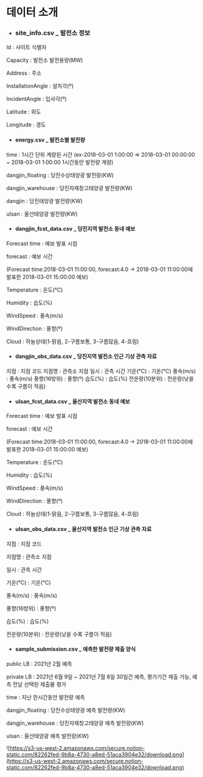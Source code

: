 # 데이터 소개

- ### site_info.csv _ 발전소 정보

Id : 사이트 식별자

Capacity : 발전소 발전용량(MW)

Address : 주소

InstallationAngle : 설치각(º)

IncidentAngle : 입사각(º)

Latitude : 위도

Longitude : 경도

- #### energy.csv _ 발전소별 발전량

time : 1시간 단위 계량된 시간 (ex-2018-03-01 1:00:00 => 2018-03-01 00:00:00 ~ 2018-03-01 1:00:00 1시간동안 발전량 계량)

dangjin_floating : 당진수상태양광 발전량(KW)

dangjin_warehouse : 당진자재창고태양광 발전량(KW)

dangjin : 당진태양광 발전량(KW)

ulsan : 울산태양광 발전량(KW)

- #### dangjin_fcst_data.csv _ 당진지역 발전소 동네 예보

Forecast time : 예보 발표 시점

forecast : 예보 시간 

(Forecast time:2018-03-01 11:00:00, forecast:4.0 → 2018-03-01 11:00:00에 발표한 2018-03-01 15:00:00 예보)

Temperature : 온도(℃)

Humidity : 습도(%)

WindSpeed : 풍속(m/s)

WindDirection : 풍향(º)

Cloud : 하늘상태(1-맑음, 2-구름보통, 3-구름많음, 4-흐림)

- #### dangjin_obs_data.csv _ 당진지역 발전소 인근 기상 관측 자료

지점 : 지점 코드
지점명 : 관측소 지점
일시 : 관측 시간
기온(°C) : 기온(°C)
풍속(m/s) : 풍속(m/s)
풍향(16방위) : 풍향(º)
습도(%) : 습도(%)
전운량(10분위) : 전운량(낮을 수록 구름이 적음)

- #### ulsan_fcst_data.csv _ 울산지역 발전소 동네 예보

Forecast time : 예보 발표 시점

forecast : 예보 시간 

(Forecast time:2018-03-01 11:00:00, forecast:4.0 → 2018-03-01 11:00:00에 발표한 2018-03-01 15:00:00 예보)

Temperature : 온도(℃)

Humidity : 습도(%)

WindSpeed : 풍속(m/s)

WindDirection : 풍향(º)

Cloud : 하늘상태(1-맑음, 2-구름보통, 3-구름많음, 4-흐림)

- #### ulsan_obs_data.csv _ 울산지역 발전소 인근 기상 관측 자료

지점 : 지점 코드

지점명 : 관측소 지점

일시 : 관측 시간

기온(°C) : 기온(°C)

풍속(m/s) : 풍속(m/s)

풍향(16방위) : 풍향(º)

습도(%) : 습도(%)

전운량(10분위) : 전운량(낮을 수록 구름이 적음)

- #### sample_submission.csv _ 예측한 발전량 제출 양식

public LB : 2021년 2월 예측

private LB : 2021년 6월 9일 ~ 2021년 7월 8일 30일간 예측, 평가기간 제출 가능, 예측 전날 선택된 제출물 평가

time : 지난 한시간동안 발전량 예측

dangjin_floating : 당진수상태양광 예측 발전량(KW)

dangjin_warehouse : 당진자재창고태양광 예측 발전량(KW)

ulsan : 울산태양광 예측 발전량(KW)

![https://s3-us-west-2.amazonaws.com/secure.notion-static.com/82262fed-9b8a-4730-a8ed-51aca3904e32/download.png](https://s3-us-west-2.amazonaws.com/secure.notion-static.com/82262fed-9b8a-4730-a8ed-51aca3904e32/download.png)
